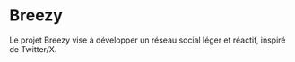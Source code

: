# Breezy
Le projet Breezy vise à développer un réseau social léger et réactif, inspiré de Twitter/X.
